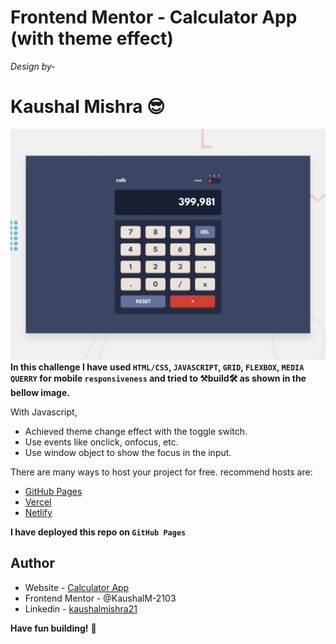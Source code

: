 
# Frontend Mentor - Calculator App (with theme effect)
_Design by-_
# Kaushal Mishra 😎 
![Design preview for the Single price grid component coding challenge](./design/desktop-preview.jpg)
**In this challenge I have used `HTML/CSS`, `JAVASCRIPT`, `GRID`, `FLEXBOX`, `MEDIA QUERRY` for mobile `responsiveness` and tried to
⚒build🛠 as shown in the bellow image.**

With Javascript,
- Achieved theme change effect with the toggle switch.
- Use events like onclick, onfocus, etc.
- Use window object to show the focus in the input.

There are many ways to host your project for free. recommend hosts are:

- [GitHub Pages](https://pages.github.com/)
- [Vercel](https://vercel.com/)
- [Netlify](https://www.netlify.com/)

**I have deployed this repo on `GitHub Pages`**

## Author

- Website - [Calculator App](https://kaushalm-2103.github.io/testimonials-grid-section/)
- Frontend Mentor - @KaushalM-2103
- Linkedin - [kaushalmishra21](https://www.linkedin.com/in/kaushalmishra21/)



**Have fun building!** 🚀
